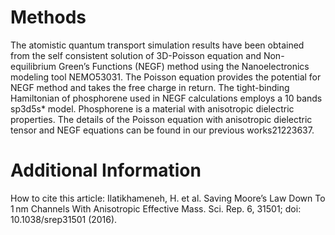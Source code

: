 # Methods

The atomistic quantum transport simulation results have been obtained from the self consistent solution of 3D-Poisson equation and Non-equilibrium Green’s Functions (NEGF) method using the Nanoelectronics modeling tool NEMO53031. The Poisson equation provides the potential for NEGF method and takes the free charge in return. The tight-binding Hamiltonian of phosphorene used in NEGF calculations employs a 10 bands sp3d5s* model. Phosphorene is a material with anisotropic dielectric properties. The details of the Poisson equation with anisotropic dielectric tensor and NEGF equations can be found in our previous works21223637.

# Additional Information

How to cite this article: Ilatikhameneh, H. et al. Saving Moore’s Law Down To 1 nm Channels With Anisotropic Effective Mass. Sci. Rep. 6, 31501; doi: 10.1038/srep31501 (2016).

